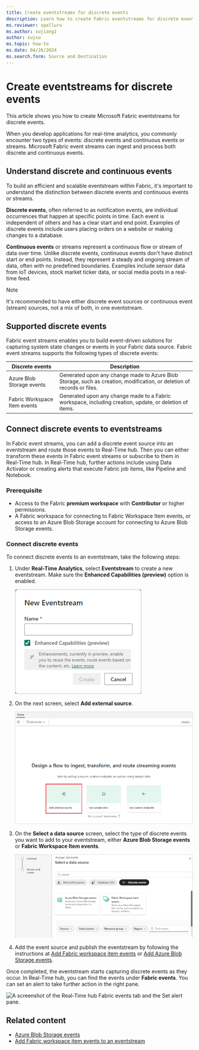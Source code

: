 ```yaml
---
title: Create eventstreams for discrete events
description: Learn how to create Fabric eventstreams for discrete events.
ms.reviewer: spelluru
ms.author: xujiang1
author: xujxu
ms.topic: how-to
ms.date: 04/26/2024
ms.search.form: Source and Destination
---
```


# Create eventstreams for discrete events

This article shows you how to create Microsoft Fabric eventstreams for discrete events.

When you develop applications for real-time analytics, you commonly encounter two types of events: discrete events and continuous events or streams. Microsoft Fabric event streams can ingest and process both discrete and continuous events.

## Understand discrete and continuous events

To build an efficient and scalable eventstream within Fabric, it's important to understand the distinction between discrete events and continuous events or streams.

**Discrete events**, often referred to as notification events, are individual occurrences that happen at specific points in time. Each event is independent of others and has a clear start and end point. Examples of discrete events include users placing orders on a website or making changes to a database.

**Continuous events** or streams represent a continuous flow or stream of data over time. Unlike discrete events, continuous events don't have distinct start or end points. Instead, they represent a steady and ongoing stream of data, often with no predefined boundaries. Examples include sensor data from IoT devices, stock market ticker data, or social media posts in a real-time feed.

>[!NOTE]
>It's recommended to have either discrete event sources or continuous event (stream) sources, not a mix of both, in one eventstream.

## Supported discrete events

Fabric event streams enables you to build event-driven solutions for capturing system state changes or events in your Fabric data source. Fabric event streams supports the following types of discrete events:

|Discrete events|Description|
|----|---------|
|Azure Blob Storage events|Generated upon any change made to Azure Blob Storage, such as creation, modification, or deletion of records or files.|
|Fabric Workspace Item events|Generated upon any change made to a Fabric workspace, including creation, update, or deletion of items.|

## Connect discrete events to eventstreams

In Fabric event streams, you can add a discrete event source into an eventstream and route those events to Real-Time hub. Then you can either transform these events in Fabric event streams or subscribe to them in Real-Time hub. In Real-Time hub, further actions include using Data Activator or creating alerts that execute Fabric job items, like Pipeline and Notebook.

### Prerequisite

- Access to the Fabric **premium workspace** with **Contributor** or higher permissions.
- A Fabric workspace for connecting to Fabric Workspace Item events, or access to an Azure Blob Storage account for connecting to Azure Blob Storage events.

### Connect discrete events

To connect discrete events to an eventstream, take the following steps:

1. Under **Real-Time Analytics**, select **Eventstream** to create a new eventstream. Make sure the **Enhanced Capabilities (preview)** option is enabled.

   ![A screenshot of creating a new eventstream.](media/external-sources/new-eventstream.png)

1. On the next screen, select **Add external source**.

   ![A screenshot of selecting Add external source.](media/external-sources/add-external-source.png)

1. On the **Select a data source** screen, select the type of discrete events you want to add to your eventstream, either **Azure Blob Storage events** or **Fabric Workspace Item events**.

   ![A screenshot of selecting Azure Blob Storage Events.](media/create-eventstreams-discrete-events/select-external-events.png)

1. Add the event source and publish the eventstream by following the instructions at [Add Fabric workspace item events](add-source-fabric-workspace.md) or [Add Azure Blob Storage events](add-source-azure-blob-storage.md).

Once completed, the eventstream starts capturing discrete events as they occur. In Real-Time hub, you can find the events under **Fabric events**. You can set an alert to take further action in the right pane.

![A screenshot of the Real-Time hub Fabric events tab and the Set alert pane.](media/create-eventstreams-discrete-events/real-time-hub.png)

## Related content

- [Azure Blob Storage events](add-source-azure-blob-storage.md)
- [Add Fabric workspace item events to an eventstream](add-source-fabric-workspace.md)
